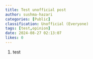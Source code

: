 ```yaml
---
title: Test unofficial post
author: sushma-hazari
categories: [Public]
classification: Unofficial (Everyone)
tags: [test,opinion]
date: 2024-08-27 02:13:07 
likes: 0
---
```


1. test 